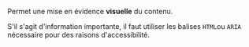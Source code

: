 Permet une mise en évidence **visuelle** du contenu.

S'il s'agit d'information importante, il faut utiliser les balises `HTML`ou `ARIA` nécessaire pour des raisons d'accessibilité.
